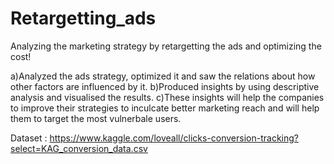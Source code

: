 # Retargetting_ads
Analyzing the marketing strategy by retargetting the ads and optimizing the cost!

a)Analyzed the ads strategy, optimized it and saw the relations about how other factors are influenced by it. 
b)Produced insights by using descriptive analysis and visualised the results. 
c)These insights will help the companies to improve their strategies to inculcate better marketing reach and will help them to target the most vulnerbale users.

Dataset : https://www.kaggle.com/loveall/clicks-conversion-tracking?select=KAG_conversion_data.csv
